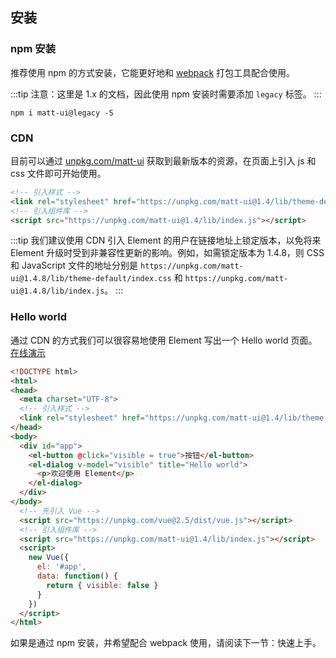 ## 安装

### npm 安装
推荐使用 npm 的方式安装，它能更好地和 [webpack](https://webpack.js.org/) 打包工具配合使用。

:::tip
注意：这里是 1.x 的文档，因此使用 npm 安装时需要添加 `legacy` 标签。
:::

```shell
npm i matt-ui@legacy -S
```

### CDN
目前可以通过 [unpkg.com/matt-ui](https://unpkg.com/matt-ui@1.4/) 获取到最新版本的资源，在页面上引入 js 和 css 文件即可开始使用。

```html
<!-- 引入样式 -->
<link rel="stylesheet" href="https://unpkg.com/matt-ui@1.4/lib/theme-default/index.css">
<!-- 引入组件库 -->
<script src="https://unpkg.com/matt-ui@1.4/lib/index.js"></script>
```

:::tip
我们建议使用 CDN 引入 Element 的用户在链接地址上锁定版本，以免将来 Element 升级时受到非兼容性更新的影响。例如，如需锁定版本为 1.4.8，则 CSS 和 JavaScript 文件的地址分别是 `https://unpkg.com/matt-ui@1.4.8/lib/theme-default/index.css` 和 `https://unpkg.com/matt-ui@1.4.8/lib/index.js`。
:::

### Hello world
通过 CDN 的方式我们可以很容易地使用 Element 写出一个 Hello world 页面。[在线演示](https://jsfiddle.net/hzfpyvg6/18/)

```html
<!DOCTYPE html>
<html>
<head>
  <meta charset="UTF-8">
  <!-- 引入样式 -->
  <link rel="stylesheet" href="https://unpkg.com/matt-ui@1.4/lib/theme-default/index.css">
</head>
<body>
  <div id="app">
    <el-button @click="visible = true">按钮</el-button>
    <el-dialog v-model="visible" title="Hello world">
      <p>欢迎使用 Element</p>
    </el-dialog>
  </div>
</body>
  <!-- 先引入 Vue -->
  <script src="https://unpkg.com/vue@2.5/dist/vue.js"></script>
  <!-- 引入组件库 -->
  <script src="https://unpkg.com/matt-ui@1.4/lib/index.js"></script>
  <script>
    new Vue({
      el: '#app',
      data: function() {
        return { visible: false }
      }
    })
  </script>
</html>
```
如果是通过 npm 安装，并希望配合 webpack 使用，请阅读下一节：快速上手。
